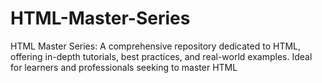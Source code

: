 # HTML-Master-Series
HTML Master Series: A comprehensive repository dedicated to HTML, offering in-depth tutorials, best practices, and real-world examples. Ideal for learners and professionals seeking to master HTML
